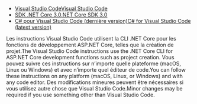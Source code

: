 * [<span data-ttu-id="29917-101">Visual Studio Code</span><span class="sxs-lookup"><span data-stu-id="29917-101">Visual Studio Code</span></span>](https://code.visualstudio.com/download)
* [<span data-ttu-id="29917-102">SDK .NET Core 3.0</span><span class="sxs-lookup"><span data-stu-id="29917-102">.NET Core SDK 3.0</span></span>](https://dotnet.microsoft.com/download/dotnet-core/3.0)
* [<span data-ttu-id="29917-103">C# pour Visual Studio Code (dernière version)</span><span class="sxs-lookup"><span data-stu-id="29917-103">C# for Visual Studio Code (latest version)</span></span>](https://marketplace.visualstudio.com/items?itemName=ms-vscode.csharp)

<span data-ttu-id="29917-104">Les instructions Visual Studio Code utilisent la CLI .NET Core pour les fonctions de développement ASP.NET Core, telles que la création de projet.</span><span class="sxs-lookup"><span data-stu-id="29917-104">The Visual Studio Code instructions use the .NET Core CLI for ASP.NET Core development functions such as project creation.</span></span> <span data-ttu-id="29917-105">Vous pouvez suivre ces instructions sur n’importe quelle plateforme (macOS, Linux ou Windows) et avec n’importe quel éditeur de code.</span><span class="sxs-lookup"><span data-stu-id="29917-105">You can follow these instructions on any platform (macOS, Linux, or Windows) and with any code editor.</span></span> <span data-ttu-id="29917-106">Des modifications mineures peuvent être nécessaires si vous utilisez autre chose que Visual Studio Code.</span><span class="sxs-lookup"><span data-stu-id="29917-106">Minor changes may be required if you use something other than Visual Studio Code.</span></span>

